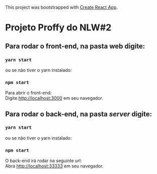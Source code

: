 This project was bootstrapped with [Create React App](https://github.com/facebook/create-react-app).

# Projeto Proffy do NLW#2


## Para rodar o front-end, na pasta web digite:

### `yarn start`

ou se não tiver o yarn instalado:

### `npm start`

Para abrir o front-end:<br />
Digite [http://localhost:3000](http://localhost:3000) em seu navegador.


## Para rodar o back-end, na pasta _server_ digite:

### `yarn start`

ou se não tiver o yarn instalado:

### `npm start`

O back-end irá rodar na seguinte url:<br />
Abra [http://localhost:33333](http://localhost:3333) em seu navegador.

